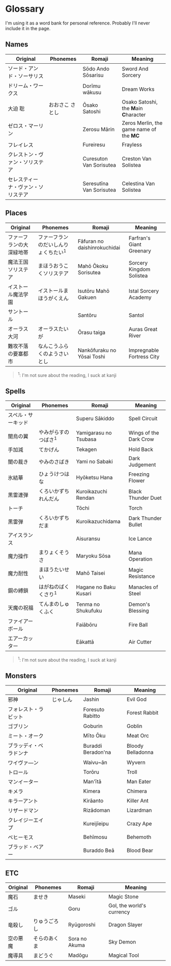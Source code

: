 # Glossary

I'm using it as a word bank for personal reference. Probably I'll never include it in the page.

## Names
| Original | Phonemes | Romaji | Meaning |
| -------- | -------- | ------ | ------- |
| ソード・アンド・ソーサリス | | Sōdo Ando Sōsarisu | Sword And Sorcery |
| ドリーム・ワークス | | Dorīmu wākusu | Dream Works |
| 大迫 聡 | おおさこ さとし | Ōsako Satoshi | Osako Satoshi, the **M**ain **C**haracter |
| ゼロス・マーリン | | Zerosu Mārin | Zeros Merlin, the game name of the **MC** |
| フレイレス | | Fureiresu | Frayless |
| クレストン・ヴァン・ソリステア | | Curesuton Van Sorisutea | Creston Van Solistea |
| セレスティーナ・ヴァン・ソリステア | | Seresutīna Van Sorisutea | Celestina Van Solistea |

## Places
| Original | Phonemes | Romaji | Meaning |
| -------- | -------- | ------ | ------- |
| ファーフランの大深緑地帯 | ファーフランのだいしんりょくちたい<sup>1</sup> | Fāfuran no daishinrokuchidai | Farfran's Giant Greenary |
| 魔法王国ソリステア | まほうおうこくソリステア | Mahō Ōkoku Sorisutea | Sorcery Kingdom Solistea |
| イストール魔法学園 | イストールまほうがくえん | Isutōru Mahō Gakuen | Istal Sorcery Academy |
| サントール | | Santōru | Santol |
| オーラス大河 | オーラスたいが | Ōrasu taiga | Auras Great River |
| 難攻不落の要塞都市 | なんこうふらくのようさいとし | Nankōfuraku no Yōsai Toshi | Impregnable Fortress City |

> <sup>1</sup>: I'm not sure about the reading, I suck at kanji

## Spells
| Original | Phonemes | Romaji | Meaning |
| -------- | -------- | ------ | ------- |
| スペル・サーキッド | | Superu Sākiddo | Spell Circuit |
| 闇烏の翼 | やみがらすのつばさ<sup>1</sup> | Yamigarasu no Tsubasa | Wings of the Dark Crow |
| 手加減 | てかげん | Tekagen | Hold Back |
| 闇の裁き | やみのさばき | Yami no Sabaki | Dark Judgement |
| 氷結華 | ひょうけつはな | Hyōketsu Hana | Freezing Flower |
| 黒雷連弾 | くろいかずちれんだん | Kuroikazuchi Rendan | Black Thunder Duet |
| トーチ |  | Tōchi | Torch |
| 黒雷弾 | くろいかずちだま | Kuroikazuchidama | Dark Thunder Bullet |
| アイスランス | | Aisuransu | Ice Lance |
| 魔力操作 | まりょくそうさ | Maryoku Sōsa | Mana Operation |
| 魔力耐性 | まほうたいせい | Mahō Taisei | Magic Resistance |
| 鋼の縛鎖 | はがねのばくくさり<sup>1</sup> | Hagane no Baku Kusari | Manacles of Steel |
| 天魔の祝福 | てんまのしゅくふく | Tenma no Shukufuku | Demon's Blessing |
| ファイアーボール | | Faiābōru | Fire Ball |
| エアーカッター | | Eākattā | Air Cutter |

> <sup>1</sup>: I'm not sure about the reading, I suck at kanji

## Monsters
| Original | Phonemes | Romaji | Meaning |
| -------- | -------- | ------ | ------- |
| 邪神 | じゃしん | Jashin | Evil God |
| フォレスト・ラビット | | Foresuto Rabitto | Forest Rabbit |
| ゴブリン | | Goburin | Goblin |
| ミート・オーク | | Mīto Ōku | Meat Orc |
| ブラッディ・ベラドンナ | | Buraddi Beradon'na | Bloody Belladonna |
| ワイヴァ―ン | | Waivu~ān | Wyvern |
| トロール | | Torōru | Troll |
| マンイーター | | Man'ītā | Man Eater |
| キメラ | | Kimera | Chimera |
| キラーアント | | Kirāanto | Killer Ant |
| リザードマン | | Rizādoman | Lizardman |
| クレイジーエイプ | | Kureijīeipu | Crazy Ape |
| ベヒーモス | | Behīmosu | Behemoth |
| ブラッド・ベアー | | Buraddo Beā | Blood Bear |

## ETC
| Original | Phonemes | Romaji | Meaning |
| -------- | -------- | ------ | ------- |
| 魔石 | ませき | Maseki | Magic Stone |
| ゴル | | Goru | Gol, the world's currency |
| 竜殺し | りゅうごろし | Ryūgoroshi | Dragon Slayer |
| 空の悪魔 | そらのあくま | Sora no Akuma | Sky Demon |
| 魔導具 | まどうぐ | Madōgu | Magical Tool |